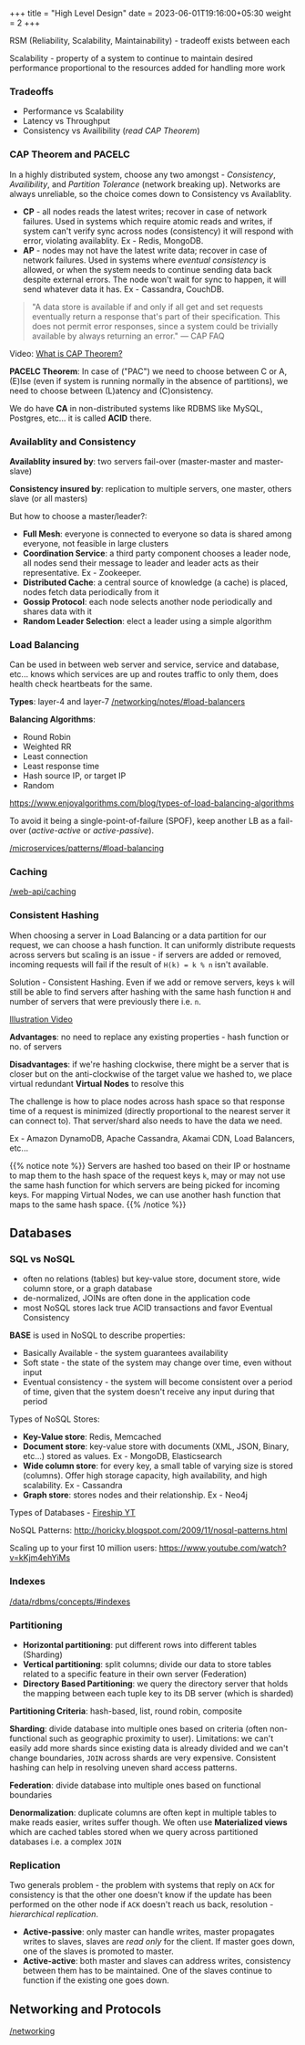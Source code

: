 +++
title = "High Level Design"
date = 2023-06-01T19:16:00+05:30
weight = 2
+++

RSM (Reliability, Scalability, Maintainability) - tradeoff exists between each

Scalability - property of a system to continue to maintain desired performance proportional to the resources added for handling more work

### Tradeoffs
- Performance vs Scalability
- Latency vs Throughput
- Consistency vs Availibility (_read CAP Theorem_)

### CAP Theorem and PACELC
In a highly distributed system, choose any two amongst - _Consistency_, _Availibility_, and _Partition Tolerance_ (network breaking up). Networks are always unreliable, so the choice comes down to Consistency vs Availablity.
- **CP** - all nodes reads the latest writes; recover in case of network failures. Used in systems which require atomic reads and writes, if system can't verify sync across nodes (consistency) it will respond with error, violating availablity. Ex - Redis, MongoDB.
- **AP** - nodes may not have the latest write data; recover in case of network failures. Used in systems where _eventual consistency_ is allowed, or when the system needs to continue sending data back despite external errors. The node won't wait for sync to happen, it will send whatever data it has. Ex - Cassandra, CouchDB.

> "A data store is available if and only if all get and set requests eventually return a response that's part of their specification. This does not permit error responses, since a system could be trivially available by always returning an error."	― CAP FAQ

Video: [What is CAP Theorem?](https://youtu.be/_RbsFXWRZ10)

**PACELC Theorem**: In case of ("PAC") we need to choose between C or A, (E)lse (even if system is running normally in the absence of partitions), we need to choose between (L)atency and (C)onsistency.

We do have **CA** in non-distributed systems like RDBMS like MySQL, Postgres, etc... it is called **ACID** there.

### Availablity and Consistency
**Availablity insured by**: two servers fail-over (master-master and master-slave)

**Consistency insured by**: replication to multiple servers, one master, others slave (or all masters)

But how to choose a master/leader?:
- **Full Mesh**: everyone is connected to everyone so data is shared among everyone, not feasible in large clusters
- **Coordination Service**: a third party component chooses a leader node, all nodes send their message to leader and leader acts as their representative. Ex - Zookeeper.
- **Distributed Cache**: a central source of knowledge (a cache) is placed, nodes fetch data periodically from it 
- **Gossip Protocol**: each node selects another node periodically and shares data with it
- **Random Leader Selection**: elect a leader using a simple algorithm

### Load Balancing
Can be used in between web server and service, service and database, etc... knows which services are up and routes traffic to only them, does health check heartbeats for the same.

**Types**: layer-4 and layer-7 [/networking/notes/#load-balancers](/networking/notes/#load-balancers)

**Balancing Algorithms**:
- Round Robin
- Weighted RR
- Least connection
- Least response time
- Hash source IP, or target IP
- Random

https://www.enjoyalgorithms.com/blog/types-of-load-balancing-algorithms

To avoid it being a single-point-of-failure (SPOF), keep another LB as a fail-over (_active-active_ or _active-passive_).

[/microservices/patterns/#load-balancing](/microservices/patterns/#load-balancing)

### Caching
[/web-api/caching](/web-api/caching/)

### Consistent Hashing
When choosing a server in Load Balancing or a data partition for our request, we can choose a hash function. It can uniformly distribute requests across servers but scaling is an issue - if servers are added or removed, incoming requests will fail if the result of `H(k) = k % n` isn't available.

Solution - Consistent Hashing. Even if we add or remove servers, keys `k` will still be able to find servers after hashing with the same hash function `H` and number of servers that were previously there i.e. `n`.

[Illustration Video](https://youtu.be/UF9Iqmg94tk)

**Advantages**: no need to replace any existing properties - hash function or no. of servers

**Disadvantages**: if we're hashing clockwise, there might be a server that is closer but on the anti-clockwise of the target value we hashed to, we place virtual redundant **Virtual Nodes** to resolve this

The challenge is how to place nodes across hash space so that response time of a request is minimized (directly proportional to the nearest server it can connect to). That server/shard also needs to have the data we need.

Ex - Amazon DynamoDB, Apache Cassandra, Akamai CDN, Load Balancers, etc...

{{% notice note %}}
Servers are hashed too based on their IP or hostname to map them to the hash space of the request keys `k`, may or may not use the same hash function for which servers are being picked for incoming keys. For mapping Virtual Nodes, we can use another hash function that maps to the same hash space.
{{% /notice %}}

## Databases

### SQL vs NoSQL
- often no relations (tables) but key-value store, document store, wide column store, or a graph database
- de-normalized, JOINs are often done in the application code
- most NoSQL stores lack true ACID transactions and favor Eventual Consistency

**BASE** is used in NoSQL to describe properties:
- Basically Available - the system guarantees availability
- Soft state - the state of the system may change over time, even without input
- Eventual consistency - the system will become consistent over a period of time, given that the system doesn't receive any input during that period

Types of NoSQL Stores:
- **Key-Value store**: Redis, Memcached
- **Document store**: key-value store with documents (XML, JSON, Binary, etc...) stored as values. Ex - MongoDB, Elasticsearch
- **Wide column store**: for every key, a small table of varying size is stored (columns). Offer high storage capacity, high availability, and high scalability. Ex - Cassandra
- **Graph store**: stores nodes and their relationship. Ex - Neo4j

Types of Databases - [Fireship YT](https://youtu.be/W2Z7fbCLSTw)

NoSQL Patterns: http://horicky.blogspot.com/2009/11/nosql-patterns.html

Scaling up to your first 10 million users: https://www.youtube.com/watch?v=kKjm4ehYiMs

### Indexes
[/data/rdbms/concepts/#indexes](/data/rdbms/concepts/#indexes)

### Partitioning
- **Horizontal partitioning**: put different rows into different tables (Sharding)
- **Vertical partitioning**: split columns; divide our data to store tables related to a specific feature in their own server (Federation)
- **Directory Based Partitioning**: we query the directory server that holds the mapping between each tuple key to its DB server (which is sharded)

**Partitioning Criteria**: hash-based, list, round robin, composite

**Sharding**: divide database into multiple ones based on criteria (often non-functional such as geographic proximity to user). Limitations: we can't easily add more shards since existing data is already divided and we can't change boundaries, `JOIN` across shards are very expensive. Consistent hashing can help in resolving uneven shard access patterns.

**Federation**: divide database into multiple ones based on functional boundaries

**Denormalization**: duplicate columns are often kept in multiple tables to make reads easier, writes suffer though. We often use **Materialized views** which are cached tables stored when we query across partitioned databases i.e. a complex `JOIN`

### Replication
Two generals problem - the problem with systems that reply on `ACK` for consistency is that the other one doesn't know if the update has been performed on the other node if `ACK` doesn't reach us back, resolution - _hierarchical replication_.

- **Active-passive**: only master can handle writes, master propagates writes to slaves, slaves are _read only_ for the client. If master goes down, one of the slaves is promoted to master.
- **Active-active**: both master and slaves can address writes, consistency between them has to be maintained. One of the slaves continue to function if the existing one goes down.

## Networking and Protocols
[/networking](/networking/notes)